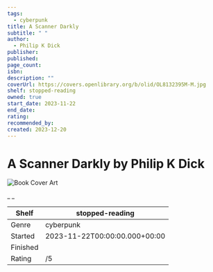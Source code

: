 ```yaml
---
tags:
  - cyberpunk
title: A Scanner Darkly
subtitle: " "
author:
  - Philip K Dick
publisher:
published:
page_count:
isbn:
description: ""
coverUrl: https://covers.openlibrary.org/b/olid/OL8132395M-M.jpg
shelf: stopped-reading
owned: true
start_date: 2023-11-22
end_date:
rating:
recommended_by:
created: 2023-12-20
---
```


# A Scanner Darkly by Philip K Dick

![Book Cover Art](https://covers.openlibrary.org/b/olid/OL8132395M-M.jpg)

_ _

| Shelf | stopped-reading |
| --- | --- |
| Genre | cyberpunk |
| Started | 2023-11-22T00:00:00.000+00:00 |
| Finished |  |
| Rating | /5 |

